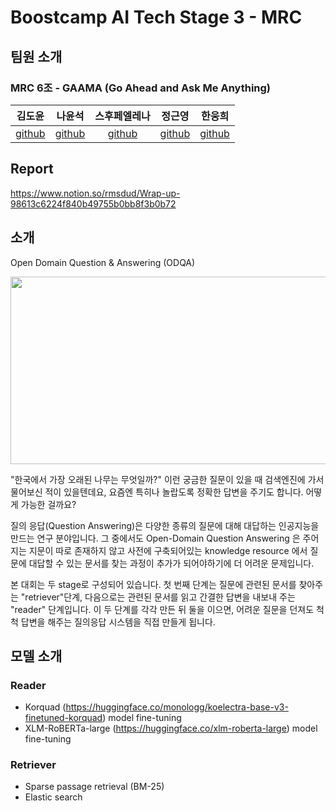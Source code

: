 # Boostcamp AI Tech Stage 3 - MRC

## 팀원 소개

### MRC 6조 - GAAMA (Go Ahead and Ask Me Anything)

|                김도윤                |                나윤석                |             스후페엘레나             |                정근영                 |                 한웅희                 |
| :----------------------------------: | :----------------------------------: | :----------------------------------: | :-----------------------------------: | :------------------------------------: |
| [github](https://github.com/ddoyoon) | [github](https://github.com/alinghi) | [github](https://github.com/sheikra) | [github](https://github.com/GY-Jeong) | [github](https://github.com/dndgml913) |

## Report
https://www.notion.so/rmsdud/Wrap-up-98613c6224f840b49755b0bb8f3b0b72

## 소개

Open Domain Question & Answering (ODQA)

<center><img src="https://user-images.githubusercontent.com/28976984/119233396-cff49080-bb63-11eb-9b64-ccdae20df166.png" width="700" height="300"></center>

"한국에서 가장 오래된 나무는 무엇일까?" 이런 궁금한 질문이 있을 때 검색엔진에 가서 물어보신 적이 있을텐데요, 요즘엔 특히나 놀랍도록 정확한 답변을 주기도 합니다. 어떻게 가능한 걸까요?

질의 응답(Question Answering)은 다양한 종류의 질문에 대해 대답하는 인공지능을 만드는 연구 분야입니다. 그 중에서도 Open-Domain Question Answering 은 주어지는 지문이 따로 존재하지 않고 사전에 구축되어있는 knowledge resource 에서 질문에 대답할 수 있는 문서를 찾는 과정이 추가가 되어야하기에 더 어려운 문제입니다.

본 대회는 두 stage로 구성되어 있습니다. 첫 번째 단계는 질문에 관련된 문서를 찾아주는 "retriever"단계, 다음으로는 관련된 문서를 읽고 간결한 답변을 내보내 주는 "reader" 단계입니다. 이 두 단계를 각각 만든 뒤 둘을 이으면, 어려운 질문을 던져도 척척 답변을 해주는 질의응답 시스템을 직접 만들게 됩니다.

## 모델 소개

### Reader

- Korquad (https://huggingface.co/monologg/koelectra-base-v3-finetuned-korquad) model fine-tuning
- XLM-RoBERTa-large (https://huggingface.co/xlm-roberta-large) model fine-tuning

### Retriever

- Sparse passage retrieval (BM-25)
- Elastic search
